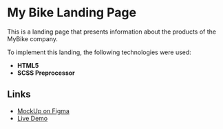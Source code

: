 # My Bike Landing Page

This is a landing page that presents information about the products of the MyBike company.

To implement this landing, the following technologies were used:
- **HTML5**
- **SCSS Preprocessor**

## Links
- [MockUp on Figma](https://www.figma.com/design/NZQAIydtHo5QkINyGLHNcq/BIKE-New-Version?node-id=0-1&t=djH2DAluYjVEOk5r-0)
- [Live Demo](https://dima8528.github.io/my-bike-landing/)

